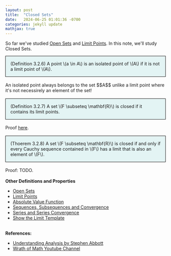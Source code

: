 ```yaml
---
layout: post
title:  "Closed Sets"
date:   2024-06-25 01:01:36 -0700
categories: jekyll update
mathjax: true
---
```

So far we've studied <a href="https://strncat.github.io/jekyll/update/2024/06/22/analysis-sets-open.html">Open Sets</a> and <a href="https://strncat.github.io/jekyll/update/2024/06/24/analysis-sets-limit-points.html">Limit Points</a>. In this note, we'll study Closed Sets. 
<div style="background-color: #E3F4F4; padding: 15px 15px 15px 15px; border:1px solid black;">
  (Definition 3.2.6) A point \(a \in A\) is an isolated point of \(A\) if it is not a limit point of \(A\).
</div>
<br>
An isolated point always belongs to the set $$A$$ unlike a limit point where it's not necessirely an element of the set!
<br>
<br>
<!------------------------------------------------------------------------------------>
<div style="background-color: #E3F4F4; padding: 15px 15px 15px 15px; border:1px solid black;">
  (Definition 3.2.7) A set \(F \subseteq \mathbf{R}\) is closed if it contains its limit points.
</div>
<br>
Proof <a href="https://strncat.github.io/jekyll/update/2024/06/26/analysis-sets-closed-contains-limit-points.html">here</a>.
<br>
<br>
<!------------------------------------------------------------------------------------>
<div style="background-color: #E3F4F4; padding: 15px 15px 15px 15px; border:1px solid black;">
  (Thoerem 3.2.8) A set \(F \subseteq \mathbf{R}\) is closed if and only if every Cauchy sequence contained in \(F\) has a limit that is also an element of \(F\).
</div>
<br>
Proof: TODO.

<!----------------------------------
Proof <a href="https://strncat.github.io/jekyll/update/2024/06/26/analysis-sets-closed-contains-limit-points.html">here</a>.
<h4><b>Proof</b></h4>
$$\Rightarrow$$: Let $$F$$ be a set and ssume that $$F$$ is closed, then we'll prove that every Cauchy sequence contained in $$F$$ has limit that is an element in $$F$$
<div>
$$
\begin{align*}
a_n \in V_{1/n}(x) \cap A,
\end{align*}
$$
</div>
<br>
$$\Leftarrow$$: Let $$(a_n)$$ be a Cauchy sequence contained in $$\F$$. Assume that its limit $$l$$ is contained in $$F$$. We'll prove that $$F$$ is closed. 

$$\blacksquare$$.
------------------------------------------->


<br>
<br>
<!------------------------------------------------------------------------------------>
<b>Other Definitions and Properties</b>
<ul>
<li><a href="https://strncat.github.io/jekyll/update/2024/06/22/analysis-sets-open.html">Open Sets</a></li>
<li><a href="https://strncat.github.io/jekyll/update/2024/06/24/analysis-sets-limit-points.html">Limit Points</a></li>
<li><a href="https://strncat.github.io/jekyll/update/2024/05/26/analysis-absolute-value-properties.html">Absolute Value Function</a></li>
<li><a href="https://strncat.github.io/jekyll/update/2024/05/21/analysis-seq-definitions.html">Sequences, Subsequences and Convergence</a></li>
<li><a href="https://strncat.github.io/jekyll/update/2024/06/10/analysis-series-definitions.html">Series and Series Convergence</a></li>
<li><a href="https://strncat.github.io/jekyll/update/2024/05/12/analysis-seq-limit-template.html">Show the Limit Template</a></li>
</ul>
<br>
<!------------------------------------------------------------------------------------>
<b>References:</b>
<ul>
<li><a href="https://www.amazon.com/Understanding-Analysis-Undergraduate-Texts-Mathematics/dp/1493927116">Understanding Analysis by Stephen Abbott</a></li>
<li><a href="https://www.youtube.com/watch?v=Mh1noyFVNVg">Wrath of Math Youtube Channel</a></li>
</ul>